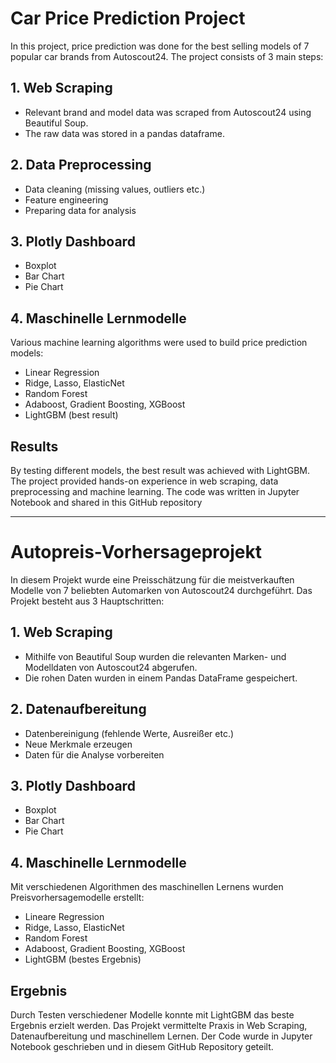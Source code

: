 # Car Price Prediction Project
In this project, price prediction was done for the best selling models of 7 popular car brands from Autoscout24. The project consists of 3 main steps:
## 1. Web Scraping
- Relevant brand and model data was scraped from Autoscout24 using Beautiful Soup.
- The raw data was stored in a pandas dataframe.
## 2. Data Preprocessing
- Data cleaning (missing values, outliers etc.)
- Feature engineering
- Preparing data for analysis
## 3. Plotly Dashboard
- Boxplot
- Bar Chart
- Pie Chart 
## 4. Maschinelle Lernmodelle
Various machine learning algorithms were used to build price prediction models:
- Linear Regression
- Ridge, Lasso, ElasticNet
- Random Forest
- Adaboost, Gradient Boosting, XGBoost
- LightGBM (best result)
## Results
By testing different models, the best result was achieved with LightGBM. The project provided hands-on experience in web scraping, data preprocessing and machine learning.
The code was written in Jupyter Notebook and shared in this GitHub repository

------------------------------------------------

# Autopreis-Vorhersageprojekt
In diesem Projekt wurde eine Preisschätzung für die meistverkauften Modelle von 7 beliebten Automarken von Autoscout24 durchgeführt. Das Projekt besteht aus 3 Hauptschritten:
## 1. Web Scraping
- Mithilfe von Beautiful Soup wurden die relevanten Marken- und Modelldaten von Autoscout24 abgerufen.
- Die rohen Daten wurden in einem Pandas DataFrame gespeichert.
## 2. Datenaufbereitung
- Datenbereinigung (fehlende Werte, Ausreißer etc.)
- Neue Merkmale erzeugen
- Daten für die Analyse vorbereiten
## 3. Plotly Dashboard
- Boxplot
- Bar Chart
- Pie Chart
## 4. Maschinelle Lernmodelle
Mit verschiedenen Algorithmen des maschinellen Lernens wurden Preisvorhersagemodelle erstellt:
- Lineare Regression
- Ridge, Lasso, ElasticNet 
- Random Forest
- Adaboost, Gradient Boosting, XGBoost
- LightGBM (bestes Ergebnis)
## Ergebnis
Durch Testen verschiedener Modelle konnte mit LightGBM das beste Ergebnis erzielt werden. Das Projekt vermittelte Praxis in Web Scraping, Datenaufbereitung und maschinellem Lernen.
Der Code wurde in Jupyter Notebook geschrieben und in diesem GitHub Repository geteilt.

